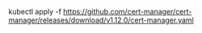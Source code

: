 kubectl apply -f https://github.com/cert-manager/cert-manager/releases/download/v1.12.0/cert-manager.yaml